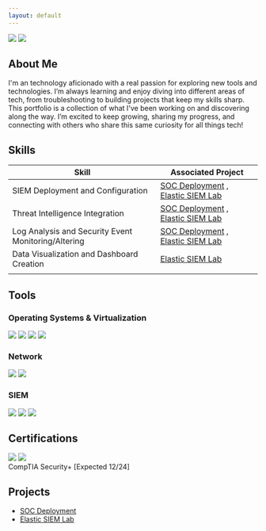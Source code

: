 ```yaml
---
layout: default
---
```

<div>
    <a href="https://www.linkedin.com/in/simardeep1098"><img src="https://img.shields.io/badge/-LinkedIn-0072b1?&style=for-the-badge&logo=linkedin&logoColor=white" /></a>
    <a href="https://github.com/Simardeep1098"><img src="https://img.shields.io/badge/-GitHub-000000?&style=for-the-badge&logo=github&logoColor=white" /></a>
</div>

## About Me

I'm an technology aficionado with a real passion for exploring new tools and technologies. I’m always learning and enjoy diving into different areas of tech, from troubleshooting to building projects that keep my skills sharp. This portfolio is a collection of what I've been working on and discovering along the way. I’m excited to keep growing, sharing my progress, and connecting with others who share this same curiosity for all things tech!

## Skills

| Skill                                         | Associated Project         |
|-----------------------------------------------|----------------------------|
| SIEM Deployment and Configuration	   | [SOC Deployment](https://simardeep1098.github.io/soc-deployment.github.io/) , [Elastic SIEM Lab](https://simardeep1098.github.io/elastic-siem-lab.github.io/) |
| Threat Intelligence Integration     | [SOC Deployment](https://simardeep1098.github.io/soc-deployment.github.io/) , [Elastic SIEM Lab](https://simardeep1098.github.io/elastic-siem-lab.github.io/) |
| Log Analysis and Security Event Monitoring/Altering | [SOC Deployment](https://simardeep1098.github.io/soc-deployment.github.io/) , [Elastic SIEM Lab](https://simardeep1098.github.io/elastic-siem-lab.github.io/)|
| Data Visualization and Dashboard Creation | [Elastic SIEM Lab](https://simardeep1098.github.io/elastic-siem-lab.github.io/)                            |
|  |          |

## Tools
### Operating Systems & Virtualization
<div>
    <img src="https://img.shields.io/badge/-Linux_Ubuntu-E95420?&style=for-the-badge&logo=ubuntu&logoColor=white" />
    <img src="https://img.shields.io/badge/-Kali_Linux-557C94?&style=for-the-badge&logo=kalilinux&logoColor=white" />
    <img src="https://img.shields.io/badge/-VMware-607078?&style=for-the-badge&logo=vmware&logoColor=white" />
    <img src="https://img.shields.io/badge/-Windows_Servers-0078D6?&style=for-the-badge&logo=windows&logoColor=white" />
</div>

### Network
<div>
    <img src="https://img.shields.io/badge/-Windows_Firewall-0078D6?&style=for-the-badge&logo=windows&logoColor=white" />
    <img src="https://img.shields.io/badge/-Wireshark-1679A7?&style=for-the-badge&logo=Wireshark&logoColor=white" />
</div>

### SIEM
<div>
    <img src="https://img.shields.io/badge/-Microsoft_Sentinel-0078D4?&style=for-the-badge&logo=Microsoft&logoColor=white" />
    <img src="https://img.shields.io/badge/-Elastic_SIEM-005571?&style=for-the-badge&logo=Elastic&logoColor=white" />
    <img src="https://img.shields.io/badge/-Splunk-000000?&style=for-the-badge&logo=Splunk&logoColor=white" />
</div>

## Certifications
<div>
    <img src="https://img.shields.io/badge/-Google_Cybersecurity_Professional_Certificate-4285F4?&style=for-the-badge&logo=google&logoColor=white" />
    <img src="https://img.shields.io/badge/-Qualys_Vulnerability_Management_Foundation-005F6C?&style=for-the-badge&logo=qualys&logoColor=white" />
</div>
CompTIA Security+ [Expected 12/24]

## Projects
- [SOC Deployment](https://simardeep1098.github.io/soc-deployment.github.io/)
- [Elastic SIEM Lab](https://simardeep1098.github.io/elastic-siem-lab.github.io/)
